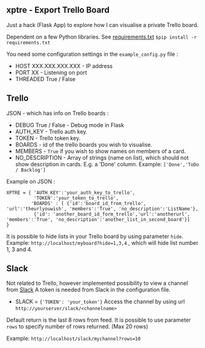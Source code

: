 ## xptre - Export Trello Board

Just a hack (Flask App) to explore how I can visualise a private Trello board.

Dependent on a few Python libraries. See [requirements.txt](https://github.com/abjectio/xptre/blob/master/requirements.txt) 
`$pip install -r requirements.txt`

You need some configuration settings in the `example_config.py` file :
- HOST XXX.XXX.XXX.XXX - IP address
- PORT XX - Listening on port
- THREADED True / False

## Trello
JSON - which has info on Trello boards :
- DEBUG True / False - Debug mode in Flask
- AUTH_KEY - Trello auth key.
- TOKEN - Trello token key.
- BOARDS - id of the trello boards you wish to visualise.
- MEMBERS - `True` if you wish to show names on members of a card.
- NO_DESCRIPTION - Array of strings (name on list), which should not show description in cards. E.g. a 'Done' column. Example: `['Done','ToDo / Backlog']`

Example on JSON :
```
XPTRE = { 'AUTH_KEY':'your_auth_key_to_trello',
          'TOKEN':'your_token_to_trello',
         'BOARDS' : [ {'id':'board_id_from_trello', 'url':'theurlyouwish', 'members':'True', 'no_description':'ListName'},
          {'id': 'another_board_id_form_trello','url':'anotherurl', 'members':'True', 'no_description':'another_list_in_second_board'}]
}
```

It is possible to hide lists in your Trello board by using parameter ``` hide ```.
Example: ``` http://localhost/myboard?hide=1,3,4 ``` , which will hide list number 1, 3 and 4.

## Slack
Not related to Trello, however implemented possibility to view a channel from [Slack](https://www.slack.com)
A token is needed from Slack in the configuration file. 
- SLACK = ``` {'TOKEN': 'your_token'} ```
Access the channel by using url ``` http://yourserver/slack/<channelname> ```

Default return is the last 8 rows from feed. It is possible to use parameter ``` rows ``` to specify 
number of rows returned. (Max 20 rows)

Example: ``` http://localhost/slack/mychannel?rows=10 ```
